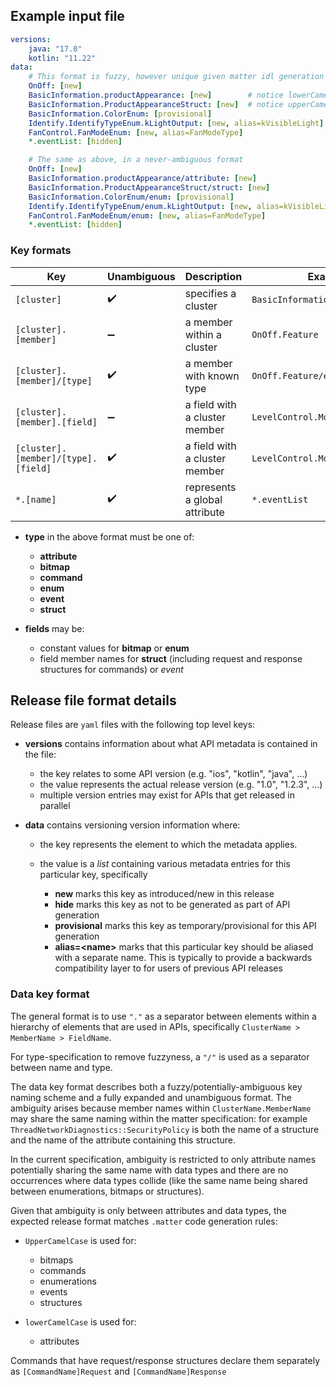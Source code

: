 ## Example input file

```yaml
versions:
    java: "17.0"
    kotlin: "11.22"
data:
    # This format is fuzzy, however unique given matter idl generation rules
    OnOff: [new]
    BasicInformation.productAppearance: [new]        # notice lowerCamelCase for attribute
    BasicInformation.ProductAppearanceStruct: [new]  # notice upperCamelCase for struct
    BasicInformation.ColorEnum: [provisional]
    Identify.IdentifyTypeEnum.kLightOutput: [new, alias=kVisibleLight]
    FanControl.FanModeEnum: [new, alias=FanModeType]
    *.eventList: [hidden]

    # The same as above, in a never-ambiguous format
    OnOff: [new]
    BasicInformation.productAppearance/attribute: [new]
    BasicInformation.ProductAppearanceStruct/struct: [new]
    BasicInformation.ColorEnum/enum: [provisional]
    Identify.IdentifyTypeEnum/enum.kLightOutput: [new, alias=kVisibleLight]
    FanControl.FanModeEnum/enum: [new, alias=FanModeType]
    *.eventList: [hidden]
```

### Key formats

| Key                                 | Unambiguous        | Description                    | Example                          |
|-------------------------------------|--------------------|--------------------------------|----------------------------------|
| `[cluster]`                         | :heavy_check_mark: | specifies a cluster            | `BasicInformation`               |
| `[cluster].[member]`                | :heavy_minus_sign: | a member within a cluster      | `OnOff.Feature`                  |
| `[cluster].[member]/[type]`         | :heavy_check_mark: | a member with known type       | `OnOff.Feature/enum`             |
| `[cluster].[member].[field]`        | :heavy_minus_sign: | a field with a cluster member  | `LevelControl.MoveMode.kUp`      |
| `[cluster].[member]/[type].[field]` | :heavy_check_mark: | a field with a cluster member  | `LevelControl.MoveMode/enum.kUp` |
| `*.[name]`                          | :heavy_check_mark: | represents a global attribute  | `*.eventList`                    |

- **type** in the above format must be one of:
  - **attribute**
  - **bitmap**
  - **command**
  - **enum**
  - **event**
  - **struct**

- **fields** may be:
  - constant values for **bitmap** or **enum**
  - field member names for **struct** (including request and response structures for commands) or *event*


## Release file format details

Release files are `yaml` files with the following top level keys:


- **versions** contains information about what API metadata is contained in the file:

  - the key relates to some API version (e.g. "ios", "kotlin", "java", ...)
  - the value represents the actual release version (e.g. "1.0", "1.2.3", ...)
  - multiple version entries may exist for APIs that get released in parallel

- **data** contains versioning version information where:

  - the key represents the element to which the metadata applies.
  - the value is a _list_ containing various metadata entries for this particular key, specifically

      - **new** marks this key as introduced/new in this release
      - **hide** marks this key as not to be generated as part of API generation
      - **provisional** marks this key as temporary/provisional for this API generation
      - **alias=&lt;name&gt;** marks that this particular key should be aliased with a separate
        name. This is typically to provide a backwards compatibility layer to for users of
        previous API releases


### Data key format

The general format is to use `"."` as a separator between elements within a hierarchy of elements
that are used in APIs, specifically `ClusterName > MemberName > FieldName`.

For type-specification to remove fuzzyness, a `"/"` is used as a separator between name and type.

The data key format describes both a fuzzy/potentially-ambiguous key naming scheme and a fully
expanded and unambiguous format. The ambiguity arises because member names within `ClusterName.MemberName` may share the same naming within the matter specification: for example `ThreadNetworkDiagnostics::SecurityPolicy` is both the name of a structure and the name of the attribute containing this structure.

In the current specification, ambiguity is restricted to only attribute names potentially
sharing the same name with data types and there are no occurrences where data types collide (like
the same name being shared between enumerations, bitmaps or structures). 

Given that ambiguity is only between attributes and data types, the expected release format matches
`.matter` code generation rules:

  - `UpperCamelCase` is used for:
    - bitmaps
    - commands
    - enumerations
    - events
    - structures

  - `lowerCamelCase` is used for:
    - attributes

Commands that have request/response structures declare them separately as `[CommandName]Request` and `[CommandName]Response`

